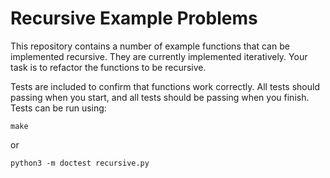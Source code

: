 Recursive Example Problems
==========================

This repository contains a number of example functions that can be implemented recursive. They are currently implemented iteratively. Your task is to refactor the functions to be recursive.

Tests are included to confirm that functions work correctly. All tests should passing when you start, and all tests should be passing when you finish. Tests can be run using:

```
make
```

or

```
python3 -m doctest recursive.py
```
